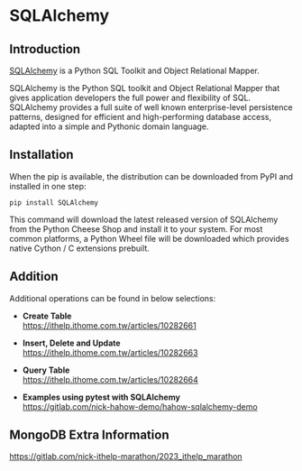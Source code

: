 # SQLAlchemy
## Introduction
[SQLAlchemy](https://pypi.org/project/SQLAlchemy/) is a Python SQL Toolkit and Object Relational Mapper.

SQLAlchemy is the Python SQL toolkit and Object Relational Mapper that gives application developers the full power and flexibility of SQL. SQLAlchemy provides a full suite of well known enterprise-level persistence patterns, designed for efficient and high-performing database access, adapted into a simple and Pythonic domain language.

## Installation
When the pip is available, the distribution can be downloaded from PyPI and installed in one step:
```
pip install SQLAlchemy
```
This command will download the latest released version of SQLAlchemy from the Python Cheese Shop and install it to your system. For most common platforms, a Python Wheel file will be downloaded which provides native Cython / C extensions prebuilt.

## Addition
Additional operations can be found in below selections:
- **Create Table**<BR>https://ithelp.ithome.com.tw/articles/10282661

- **Insert, Delete and Update**<BR>https://ithelp.ithome.com.tw/articles/10282663

- **Query Table**<BR>https://ithelp.ithome.com.tw/articles/10282664

- **Examples using pytest with SQLAlchemy**<BR>https://gitlab.com/nick-hahow-demo/hahow-sqlalchemy-demo

## MongoDB Extra Information
https://gitlab.com/nick-ithelp-marathon/2023_ithelp_marathon



